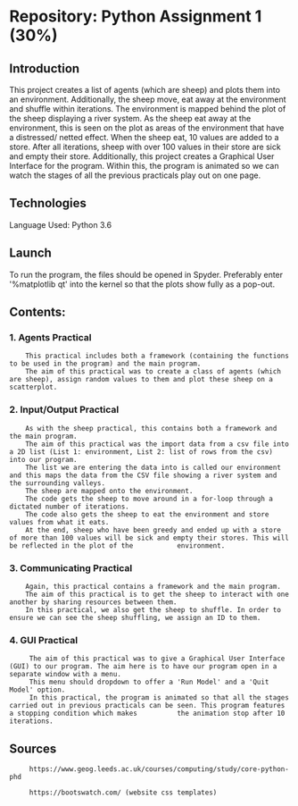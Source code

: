 # Repository: Python Assignment 1 (30%)
## Introduction
This project creates a list of agents (which are sheep) and plots them into an environment. Additionally, the sheep move, eat away at the environment and shuffle within iterations. The environment is mapped behind the plot of the sheep displaying a river system. As the sheep eat away at the environment, this is seen on the plot as areas of the environment that have a distressed/ netted effect. When the sheep eat, 10 values are added to a store. After all iterations, sheep with over 100 values in their store are sick and empty their store. Additionally, this project creates a Graphical User Interface for the program. Within this, the program is animated so we can watch the stages of all the previous practicals play out on one page. 
## Technologies
Language Used: Python 3.6 
## Launch
To run the program, the files should be opened in Spyder. 
Preferably enter '%matplotlib qt' into the kernel so that the plots show fully as a pop-out. 
## Contents:
  ### 1. Agents Practical
        This practical includes both a framework (containing the functions to be used in the program) and the main program. 
        The aim of this practical was to create a class of agents (which are sheep), assign random values to them and plot these sheep on a scatterplot.
  ### 2. Input/Output Practical
        As with the sheep practical, this contains both a framework and the main program. 
        The aim of this practical was the import data from a csv file into a 2D list (List 1: environment, List 2: list of rows from the csv) into our program. 
        The list we are entering the data into is called our environment and this maps the data from the CSV file showing a river system and the surrounding valleys.  
        The sheep are mapped onto the environment. 
        The code gets the sheep to move around in a for-loop through a dictated number of iterations. 
        The code also gets the sheep to eat the environment and store values from what it eats. 
        At the end, sheep who have been greedy and ended up with a store of more than 100 values will be sick and empty their stores. This will be reflected in the plot of the           environment.        
  ### 3. Communicating Practical
        Again, this practical contains a framework and the main program. 
        The aim of this practical is to get the sheep to interact with one another by sharing resources between them. 
        In this practical, we also get the sheep to shuffle. In order to ensure we can see the sheep shuffling, we assign an ID to them.     
  ### 4. GUI Practical
         The aim of this practical was to give a Graphical User Interface (GUI) to our program. The aim here is to have our program open in a separate window with a menu. 
         This menu should dropdown to offer a 'Run Model' and a 'Quit Model' option.
         In this practical, the program is animated so that all the stages carried out in previous practicals can be seen. This program features a stopping condition which makes          the animation stop after 10 iterations.     
## Sources
         https://www.geog.leeds.ac.uk/courses/computing/study/core-python-phd 
         
         https://bootswatch.com/ (website css templates) 




